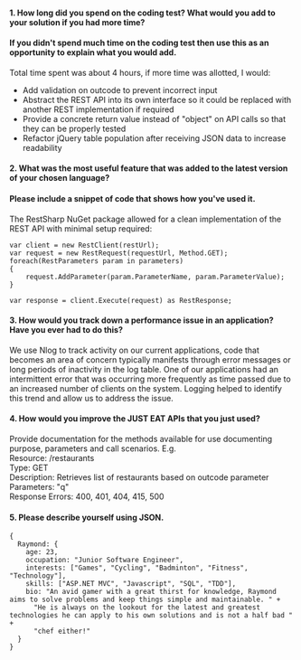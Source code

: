 
#### 1. How long did you spend on the coding test? What would you add to your solution if you had more time? 
#### If you didn't spend much time on the coding test then use this as an opportunity to explain what you would add.  

Total time spent was about 4 hours, if more time was allotted, I would:
  - Add validation on outcode to prevent incorrect input
  - Abstract the REST API into its own interface so it could be replaced with another REST implementation if required
  - Provide a concrete return value instead of "object" on API calls so that they can be properly tested
  - Refactor jQuery table population after receiving JSON data to increase readability

#### 2. What was the most useful feature that was added to the latest version of your chosen language?
#### Please include a snippet of code that shows how you've used it.

The RestSharp NuGet package allowed for a clean implementation of the REST API with minimal setup required:

    var client = new RestClient(restUrl);
    var request = new RestRequest(requestUrl, Method.GET);
    foreach(RestParameters param in parameters)
    {
        request.AddParameter(param.ParameterName, param.ParameterValue);
    }
    
    var response = client.Execute(request) as RestResponse;

#### 3. How would you track down a performance issue in an application? Have you ever had to do this?

We use Nlog to track activity on our current applications, code that becomes an area of concern typically manifests
through error messages or long periods of inactivity in the log table. One of our applications had an intermittent error
that was occurring more frequently as time passed due to an increased number of clients on the system. Logging helped 
to identify this trend and allow us to address the issue.

#### 4. How would you improve the JUST EAT APIs that you just used?

Provide documentation for the methods available for use documenting purpose, parameters and call scenarios. 
  E.g.  
  Resource: /restaurants  
  Type: GET  
  Description: Retrieves list of restaurants based on outcode parameter  
  Parameters: "q"  
  Response Errors: 400, 401, 404, 415, 500  

#### 5. Please describe yourself using JSON.

    {
      Raymond: {
        age: 23,
        occupation: "Junior Software Engineer",
        interests: ["Games", "Cycling", "Badminton", "Fitness", "Technology"],
        skills: ["ASP.NET MVC", "Javascript", "SQL", "TDD"],
        bio: "An avid gamer with a great thirst for knowledge, Raymond aims to solve problems and keep things simple and maintainable. " +
          "He is always on the lookout for the latest and greatest technologies he can apply to his own solutions and is not a half bad " +
          "chef either!"
      }
    }
